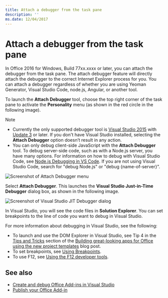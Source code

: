 ```yaml
---
title: Attach a debugger from the task pane
description: ''
ms.date: 12/04/2017
---
```


# Attach a debugger from the task pane

In Office 2016 for Windows, Build 77xx.xxxx or later, you can attach the debugger from the task pane. The attach debugger feature will directly attach the debugger to the correct Internet Explorer process for you. You can attach a debugger regardless of whether you are using Yeoman Generator, Visual Studio Code, node.js, Angular, or another tool. 

To launch the **Attach Debugger** tool, choose the top right corner of the task pane to activate the **Personality** menu (as shown in the red circle in the following image).   

> [!NOTE]
> - Currently the only supported debugger tool is [Visual Studio 2015](https://www.visualstudio.com/downloads/) with [Update 3](https://msdn.microsoft.com/library/mt752379.aspx) or later. If you don't have Visual Studio installed, selecting the **Attach Debugger** option doesn’t result in any action.   
> - You can only debug client-side JavaScript with the **Attach Debugger** tool. To debug server-side code, such as with a Node.js server, you have many options. For information on how to debug with Visual Studio Code, see [Node.js Debugging in VS Code](https://code.visualstudio.com/docs/nodejs/nodejs-debugging). If you are not using Visual Studio Code, search for "debug Node.js" or "debug {name-of-server}".

![Screenshot of Attach Debugger menu](../images/attach-debugger.png)

Select **Attach Debugger**. This launches the **Visual Studio Just-in-Time Debugger** dialog box, as shown in the following image. 

![Screenshot of Visual Studio JIT Debugger dialog](../images/visual-studio-debugger.png)

In Visual Studio, you will see the code files in **Solution Explorer**.   You can set breakpoints to the line of code you want to debug in Visual Studio.

For more information about debugging in Visual Studio, see the following:

-	To launch and use the DOM Explorer in Visual Studio, see Tip 4 in the [Tips and Tricks](https://blogs.msdn.microsoft.com/officeapps/2013/04/16/building-great-looking-apps-for-office-using-the-new-project-templates/#tips_tricks) section of the [Building great-looking apps for Office using the new project templates](https://blogs.msdn.microsoft.com/officeapps/2013/04/16/building-great-looking-apps-for-office-using-the-new-project-templates) blog post.
-	To set breakpoints, see [Using Breakpoints](https://msdn.microsoft.com/library/5557y8b4.aspx).
-	To use F12, see [Using the F12 developer tools](https://msdn.microsoft.com/library/bg182326(v=vs.85).aspx).

## See also

- [Create and debug Office Add-ins in Visual Studio](../develop/create-and-debug-office-add-ins-in-visual-studio.md)
- [Publish your Office Add-in](../publish/publish.md)
